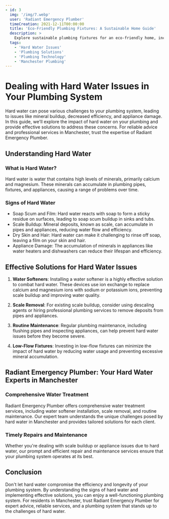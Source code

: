 ```yaml
---
- id: 3
  img: '/img/7.webp'
  user: 'Radiant Emergency Plumber'
  timeCreation: 2021-12-11T00:00:00
  title: 'Eco-Friendly Plumbing Fixtures: A Sustainable Home Guide'
  description: >
    Explore sustainable plumbing fixtures for an eco-friendly home, including emergency plumbing solutions in Manchester. Discover the benefits of green plumbing for a more environmentally conscious lifestyle.
  tags:
    - 'Hard Water Issues'
    - 'Plumbing Solutions'
    - 'Plumbing Technology'
    - 'Manchester Plumbing'
---
```

# Dealing with Hard Water Issues in Your Plumbing System

Hard water can pose various challenges to your plumbing system, leading to issues like mineral buildup, decreased efficiency, and appliance damage. In this guide, we'll explore the impact of hard water on your plumbing and provide effective solutions to address these concerns. For reliable advice and professional services in Manchester, trust the expertise of Radiant Emergency Plumber.

## Understanding Hard Water

### What is Hard Water?

Hard water is water that contains high levels of minerals, primarily calcium and magnesium. These minerals can accumulate in plumbing pipes, fixtures, and appliances, causing a range of problems over time.

### Signs of Hard Water

- Soap Scum and Film: Hard water reacts with soap to form a sticky residue on surfaces, leading to soap scum buildup in sinks and tubs.
- Scale Buildup: Mineral deposits, known as scale, can accumulate in pipes and appliances, reducing water flow and efficiency.
- Dry Skin and Hair: Hard water can make it challenging to rinse off soap, leaving a film on your skin and hair.
- Appliance Damage: The accumulation of minerals in appliances like water heaters and dishwashers can reduce their lifespan and efficiency.

## Effective Solutions for Hard Water Issues

1. **Water Softeners**: Installing a water softener is a highly effective solution to combat hard water. These devices use ion exchange to replace calcium and magnesium ions with sodium or potassium ions, preventing scale buildup and improving water quality.

2. **Scale Removal**: For existing scale buildup, consider using descaling agents or hiring professional plumbing services to remove deposits from pipes and appliances.

3. **Routine Maintenance**: Regular plumbing maintenance, including flushing pipes and inspecting appliances, can help prevent hard water issues before they become severe.

4. **Low-Flow Fixtures**: Investing in low-flow fixtures can minimize the impact of hard water by reducing water usage and preventing excessive mineral accumulation.

## Radiant Emergency Plumber: Your Hard Water Experts in Manchester

### Comprehensive Water Treatment

Radiant Emergency Plumber offers comprehensive water treatment services, including water softener installation, scale removal, and routine maintenance. Our expert team understands the unique challenges posed by hard water in Manchester and provides tailored solutions for each client.

### Timely Repairs and Maintenance

Whether you're dealing with scale buildup or appliance issues due to hard water, our prompt and efficient repair and maintenance services ensure that your plumbing system operates at its best.

## Conclusion

Don't let hard water compromise the efficiency and longevity of your plumbing system. By understanding the signs of hard water and implementing effective solutions, you can enjoy a well-functioning plumbing system. For residents in Manchester, trust Radiant Emergency Plumber for expert advice, reliable services, and a plumbing system that stands up to the challenges of hard water.
